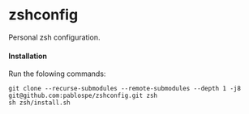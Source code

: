 zshconfig
=========

Personal zsh configuration.

#### Installation

Run the folowing commands:

    git clone --recurse-submodules --remote-submodules --depth 1 -j8 git@github.com:pablospe/zshconfig.git zsh
    sh zsh/install.sh

